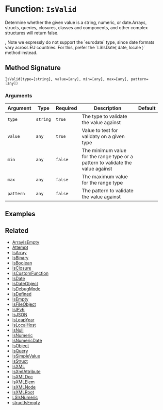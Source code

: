 [comment]: # (Note: This documentation is generated dynamically in the build process.  To modify the contents, change the javadoc on the _invoke method of the BIF class)

# Function: `IsValid`

Determine whether the given value is a string, numeric, or date.Arrays, structs, queries, closures, classes and components, and other complex
 structures will return false.

<p>,
 Note we expressly do not support the `eurodate` type, since date formats vary across EU countries. For this, prefer the `LSIsDate( date, locale )`
 method instead.

## Method Signature

```
IsValid(type=[string], value=[any], min=[any], max=[any], pattern=[any])
```

### Arguments


| Argument | Type | Required | Description | Default |
|----------|------|----------|-------------|---------|
| `type` | `string` | `true` | The type to validate the value against |  |
| `value` | `any` | `true` | Value to test for validaty on a given type |  |
| `min` | `any` | `false` | The minimum value for the range type or a pattern to validate the value against |  |
| `max` | `any` | `false` | The maximum value for the range type |  |
| `pattern` | `any` | `false` | The pattern to validate the value against |  |

## Examples



## Related

  * [ArrayIsEmpty](./ArrayIsEmpty.md)
  * [Attempt](./Attempt.md)
  * [IsArray](./IsArray.md)
  * [IsBinary](./IsBinary.md)
  * [IsBoolean](./IsBoolean.md)
  * [IsClosure](./IsClosure.md)
  * [IsCustomFunction](./IsCustomFunction.md)
  * [IsDate](./IsDate.md)
  * [IsDateObject](./IsDateObject.md)
  * [IsDebugMode](./IsDebugMode.md)
  * [IsDefined](./IsDefined.md)
  * [IsEmpty](./IsEmpty.md)
  * [IsFileObject](./IsFileObject.md)
  * [IsIPv6](./IsIPv6.md)
  * [IsJSON](./IsJSON.md)
  * [IsLeapYear](./IsLeapYear.md)
  * [IsLocalHost](./IsLocalHost.md)
  * [IsNull](./IsNull.md)
  * [IsNumeric](./IsNumeric.md)
  * [IsNumericDate](./IsNumericDate.md)
  * [IsObject](./IsObject.md)
  * [IsQuery](./IsQuery.md)
  * [IsSimpleValue](./IsSimpleValue.md)
  * [IsStruct](./IsStruct.md)
  * [IsXML](./IsXML.md)
  * [IsXmlAttribute](./IsXmlAttribute.md)
  * [IsXMLDoc](./IsXMLDoc.md)
  * [IsXMLElem](./IsXMLElem.md)
  * [IsXMLNode](./IsXMLNode.md)
  * [IsXMLRoot](./IsXMLRoot.md)
  * [LSIsNumeric](./LSIsNumeric.md)
  * [structIsEmpty](./structIsEmpty.md)
